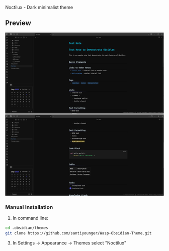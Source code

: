 Noctilux - Dark minimalist theme 

## Preview

![Preview 1](Assets/preview1.png)
![Preview 2](Assets/preview2.png)

### Manual Installation
1. In command line:
```bash
cd .obsidian/themes
git clone https://github.com/santiyounger/Wasp-Obsidian-Theme.git
```
3. In Settings → Appearance → Themes select "Noctilux"
